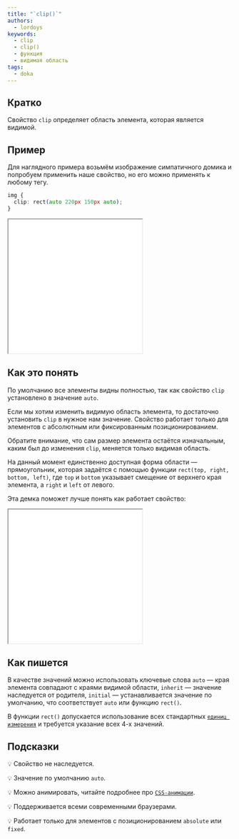 ```yaml
---
title: "`clip()`"
authors:
  - lordoys
keywords:
  - clip
  - clip()
  - функция
  - видимая область
tags:
  - doka
---
```


## Кратко

Свойство `clip` определяет область элемента, которая является видимой.

## Пример

Для наглядного примера возьмём изображение симпатичного домика и попробуем применить наше свойство, но его можно применять к любому тегу.

```css
img {
  clip: rect(auto 220px 150px auto);
}
```

<iframe title="Картинки" src="demos/basic/" height="300"></iframe>

## Как это понять

По умолчанию все элементы видны полностью, так как свойство `clip` установлено в значение `auto`.

Если мы хотим изменить видимую область элемента, то достаточно установить `clip` в нужное нам значение. Свойство работает только для элементов с абсолютным или фиксированным позиционированием.

Обратите внимание, что сам размер элемента остаётся изначальным, каким был до изменения `clip`, меняется только видимая область.

На данный момент единственно доступная форма области — прямоугольник, которая задаётся с помощью функции `rect(top, right, bottom, left)`, где `top` и `bottom` указывает смещение от верхнего края элемента, а `right` и `left` от левого.

Эта демка поможет лучше понять как работает свойство:

<iframe title="Картинка" src="demos/interactive/" height="300"></iframe>

## Как пишется

В качестве значений можно использовать ключевые слова `auto` — края элемента совпадают с краями видимой области, `inherit` — значение наследуется от родителя, `initial` — устанавливается значение по умолчанию, что соответствует `auto` или функцию `rect()`.

В функции `rect()` допускается использование всех стандартных [`единиц измерения`](/css/numeric-types) и требуется указание всех 4-х значений.

## Подсказки

💡 Свойство не наследуется.

💡 Значение по умолчанию `auto`.

💡 Можно анимировать, читайте подробнее про [`CSS-анимации`](/css/animation).

💡 Поддерживается всеми современными браузерами.

💡 Работает только для элементов с позиционированием `absolute` или `fixed`.
